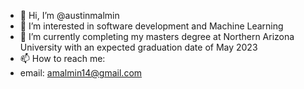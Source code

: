 - 👋 Hi, I’m @austinmalmin
- 👀 I’m interested in software development and Machine Learning
- 🌱 I’m currently completing my masters degree at Northern Arizona University with an expected graduation date of May 2023
- 📫 How to reach me:
- email: amalmin14@gmail.com

<!---
whatup9911/whatup9911 is a ✨ special ✨ repository because its `README.md` (this file) appears on your GitHub profile.
You can click the Preview link to take a look at your changes.
--->

